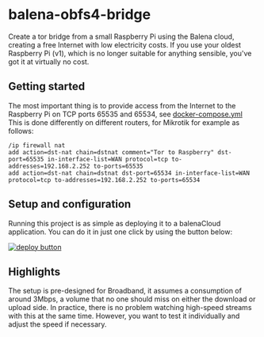 # balena-obfs4-bridge

Create a tor bridge from a small Raspberry Pi using the Balena cloud, creating a free Internet with low electricity costs. If you use your oldest Raspberry Pi (v1), which is no longer suitable for anything sensible, you've got it at virtually no cost. 

## Getting started

The most important thing is to provide access from the Internet to the Raspberry Pi on TCP ports 65535 and 65534, see [docker-compose.yml](docker-compose.yml) This is done differently on different routers, for Mikrotik for example as follows:

```
/ip firewall nat
add action=dst-nat chain=dstnat comment="Tor to Raspberry" dst-port=65535 in-interface-list=WAN protocol=tcp to-addresses=192.168.2.252 to-ports=65535
add action=dst-nat chain=dstnat dst-port=65534 in-interface-list=WAN protocol=tcp to-addresses=192.168.2.252 to-ports=65534
```

## Setup and configuration

Running this project is as simple as deploying it to a balenaCloud application. You can do it in just one click by using the button below:

[![deploy button](https://balena.io/deploy.svg)](https://dashboard.balena-cloud.com/deploy?repoUrl=https://gitlab.torproject.org/hufhendr/balena-obfs4-bridge&defaultDeviceType=raspberry-pi)

## Highlights
The setup is pre-designed for Broadband, it assumes a consumption of around 3Mbps, a volume that no one should miss on either the download or upload side. In practice, there is no problem watching high-speed streams with this at the same time. However, you want to test it individually and adjust the speed if necessary.
